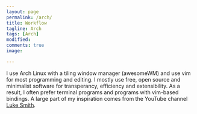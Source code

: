```yaml
---
layout: page
permalink: /arch/
title: Workflow
tagline: Arch
tags: [Arch]
modified: 
comments: true
image:

---
```


<p> I use Arch Linux with a tiling window manager (awesomeWM) and use vim for 
most programming and editing. I mostly use free, open source and minimalist
software for transperancy, efficiency and extensibility. As a result, I often
prefer terminal programs and programs with vim-based bindings. A large part of 
my inspiration comes from the YouTube channel <a
href="https://www.youtube.com/channel/UC2eYFnH61tmytImy1mTYvhA">Luke Smith</a>.
</p>
